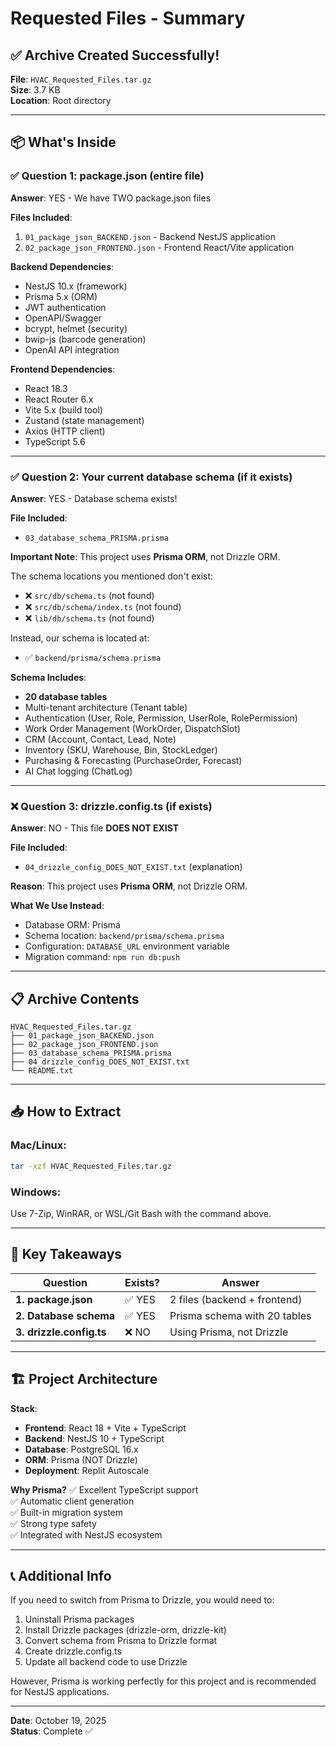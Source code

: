 # Requested Files - Summary

## ✅ Archive Created Successfully!

**File**: `HVAC_Requested_Files.tar.gz`  
**Size**: 3.7 KB  
**Location**: Root directory

---

## 📦 What's Inside

### ✅ Question 1: package.json (entire file)
**Answer**: YES - We have TWO package.json files

**Files Included**:
1. `01_package_json_BACKEND.json` - Backend NestJS application
2. `02_package_json_FRONTEND.json` - Frontend React/Vite application

**Backend Dependencies**:
- NestJS 10.x (framework)
- Prisma 5.x (ORM)
- JWT authentication
- OpenAPI/Swagger
- bcrypt, helmet (security)
- bwip-js (barcode generation)
- OpenAI API integration

**Frontend Dependencies**:
- React 18.3
- React Router 6.x
- Vite 5.x (build tool)
- Zustand (state management)
- Axios (HTTP client)
- TypeScript 5.6

---

### ✅ Question 2: Your current database schema (if it exists)
**Answer**: YES - Database schema exists!

**File Included**:
- `03_database_schema_PRISMA.prisma`

**Important Note**:
This project uses **Prisma ORM**, not Drizzle ORM.

The schema locations you mentioned don't exist:
- ❌ `src/db/schema.ts` (not found)
- ❌ `src/db/schema/index.ts` (not found)
- ❌ `lib/db/schema.ts` (not found)

Instead, our schema is located at:
- ✅ `backend/prisma/schema.prisma`

**Schema Includes**:
- **20 database tables**
- Multi-tenant architecture (Tenant table)
- Authentication (User, Role, Permission, UserRole, RolePermission)
- Work Order Management (WorkOrder, DispatchSlot)
- CRM (Account, Contact, Lead, Note)
- Inventory (SKU, Warehouse, Bin, StockLedger)
- Purchasing & Forecasting (PurchaseOrder, Forecast)
- AI Chat logging (ChatLog)

---

### ❌ Question 3: drizzle.config.ts (if exists)
**Answer**: NO - This file **DOES NOT EXIST**

**File Included**:
- `04_drizzle_config_DOES_NOT_EXIST.txt` (explanation)

**Reason**:
This project uses **Prisma ORM**, not Drizzle ORM.

**What We Use Instead**:
- Database ORM: Prisma
- Schema location: `backend/prisma/schema.prisma`
- Configuration: `DATABASE_URL` environment variable
- Migration command: `npm run db:push`

---

## 📋 Archive Contents

```
HVAC_Requested_Files.tar.gz
├── 01_package_json_BACKEND.json
├── 02_package_json_FRONTEND.json
├── 03_database_schema_PRISMA.prisma
├── 04_drizzle_config_DOES_NOT_EXIST.txt
└── README.txt
```

---

## 📥 How to Extract

### Mac/Linux:
```bash
tar -xzf HVAC_Requested_Files.tar.gz
```

### Windows:
Use 7-Zip, WinRAR, or WSL/Git Bash with the command above.

---

## 🔑 Key Takeaways

| Question | Exists? | Answer |
|----------|---------|--------|
| **1. package.json** | ✅ YES | 2 files (backend + frontend) |
| **2. Database schema** | ✅ YES | Prisma schema with 20 tables |
| **3. drizzle.config.ts** | ❌ NO | Using Prisma, not Drizzle |

---

## 🏗️ Project Architecture

**Stack**:
- **Frontend**: React 18 + Vite + TypeScript
- **Backend**: NestJS 10 + TypeScript
- **Database**: PostgreSQL 16.x
- **ORM**: Prisma (NOT Drizzle)
- **Deployment**: Replit Autoscale

**Why Prisma?**
✅ Excellent TypeScript support  
✅ Automatic client generation  
✅ Built-in migration system  
✅ Strong type safety  
✅ Integrated with NestJS ecosystem  

---

## 📞 Additional Info

If you need to switch from Prisma to Drizzle, you would need to:
1. Uninstall Prisma packages
2. Install Drizzle packages (drizzle-orm, drizzle-kit)
3. Convert schema from Prisma to Drizzle format
4. Create drizzle.config.ts
5. Update all backend code to use Drizzle

However, Prisma is working perfectly for this project and is recommended for NestJS applications.

---

**Date**: October 19, 2025  
**Status**: Complete ✅
